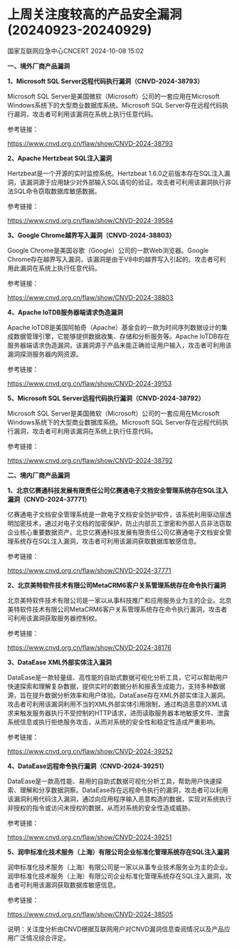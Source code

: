 #  上周关注度较高的产品安全漏洞(20240923-20240929)   
 国家互联网应急中心CNCERT   2024-10-08 15:02  
  
**一、境外厂商产品漏洞**  
  
**1、Microsoft SQL Server远程代码执行漏洞（CNVD-2024-38793）**  
  
Microsoft SQL Server是美国微软（Microsoft）公司的一套应用在Microsoft Windows系统下的大型商业数据库系统。Microsoft SQL Server存在远程代码执行漏洞，攻击者可利用该漏洞在系统上执行任意代码。  
  
参考链接：  
  
https://www.cnvd.org.cn/flaw/show/CNVD-2024-38793  
  
**2、Apache Hertzbeat SQL注入漏洞**  
  
Hertzbeat是一个开源的实时监控系统。Hertzbeat 1.6.0之前版本存在SQL注入漏洞，该漏洞源于应用缺少对外部输入SQL语句的验证。攻击者可利用该漏洞执行非法SQL命令窃取数据库敏感数据。  
  
参考链接：  
  
https://www.cnvd.org.cn/flaw/show/CNVD-2024-39584  
  
**3、Google Chrome越界写入漏洞（CNVD-2024-38803）**  
  
Google Chrome是美国谷歌（Google）公司的一款Web浏览器。Google Chrome存在越界写入漏洞，该漏洞是由于V8中的越界写入引起的。攻击者可利用此漏洞在系统上执行任意代码。  
  
参考链接：  
  
https://www.cnvd.org.cn/flaw/show/CNVD-2024-38803  
  
**4、Apache IoTDB服务器端请求伪造漏洞**  
  
Apache IoTDB是美国阿帕奇（Apache）基金会的一款为时间序列数据设计的集成数据管理引擎，它能够提供数据收集、存储和分析服务等。Apache IoTDB存在服务器端请求伪造漏洞，该漏洞源于产品未能正确验证用户输入，攻击者可利用该漏洞探测服务器内网资源。  
  
参考链接：  
  
https://www.cnvd.org.cn/flaw/show/CNVD-2024-39153  
  
**5、Microsoft SQL Server远程代码执行漏洞（CNVD-2024-38792）**  
  
Microsoft SQL Server是美国微软（Microsoft）公司的一套应用在Microsoft Windows系统下的大型商业数据库系统。Microsoft SQL Server存在远程代码执行漏洞，攻击者可利用该漏洞在系统上执行任意代码。  
  
参考链接：  
  
https://www.cnvd.org.cn/flaw/show/CNVD-2024-38792  
  
  
**二、境内厂商产品漏洞**  
  
**1、北京亿赛通科技发展有限责任公司亿赛通电子文档安全管理系统存在SQL注入漏洞（CNVD-2024-37771）**  
  
亿赛通电子文档安全管理系统是一款电子文档安全防护软件，该系统利用驱动层透明加密技术，通过对电子文档的加密保护，防止内部员工泄密和外部人员非法窃取企业核心重要数据资产。北京亿赛通科技发展有限责任公司亿赛通电子文档安全管理系统存在SQL注入漏洞，攻击者可利用该漏洞获取数据库敏感信息。  
  
参考链接：  
  
https://www.cnvd.org.cn/flaw/show/CNVD-2024-37771  
  
**2、北京美特软件技术有限公司MetaCRM6客户关系管理系统存在命令执行漏洞**  
  
北京美特软件技术有限公司是一家以从事科技推广和应用服务业为主的企业。北京美特软件技术有限公司MetaCRM6客户关系管理系统存在命令执行漏洞，攻击者可利用该漏洞获取服务器控制权。  
  
参考链接：  
  
https://www.cnvd.org.cn/flaw/show/CNVD-2024-38176  
  
**3、DataEase XML外部实体注入漏洞**  
  
DataEase是一款轻量级、高性能的自助式数据可视化分析工具，它可以帮助用户快速探索和理解复杂数据，提供实时的数据分析和报表生成能力，支持多种数据源，旨在提升数据分析效率和用户体验。DataEase存在XML外部实体注入漏洞。攻击者可利用该漏洞利用不当的XML外部实体引用限制，通过构造恶意的XML请求来触发服务器执行不受控制的HTTP请求，进而读取服务器本地敏感文件、泄露系统信息或执行拒绝服务攻击，从而对系统的安全性和稳定性造成严重影响。  
  
参考链接：  
  
https://www.cnvd.org.cn/flaw/show/CNVD-2024-39252  
  
**4、DataEase远程命令执行漏洞（CNVD-2024-39251）**  
  
DataEase是一款高性能、易用的自助式数据可视化分析工具，帮助用户快速探索、理解和分享数据洞察。DataEase存在远程命令执行的漏洞，攻击者可以利用该漏洞利用代码注入漏洞，通过向应用程序输入恶意构造的数据，实现对系统执行非授权的指令或访问未授权的数据，从而对系统的安全性造成威胁。  
  
参考链接：  
  
https://www.cnvd.org.cn/flaw/show/CNVD-2024-39251  
  
**5、润申标准化技术服务（上海）有限公司企业标准化管理系统存在SQL注入漏洞**  
  
润申标准化技术服务（上海）有限公司是一家以从事专业技术服务业为主的企业。润申标准化技术服务（上海）有限公司企业标准化管理系统存在SQL注入漏洞，攻击者可利用该漏洞获取数据库敏感信息。  
  
参考链接：  
  
https://www.cnvd.org.cn/flaw/show/CNVD-2024-38505  
  
  
说明：关注度分析由CNVD根据互联网用户对CNVD漏洞信息查阅情况以及产品应用广泛情况综合评定。  
  
